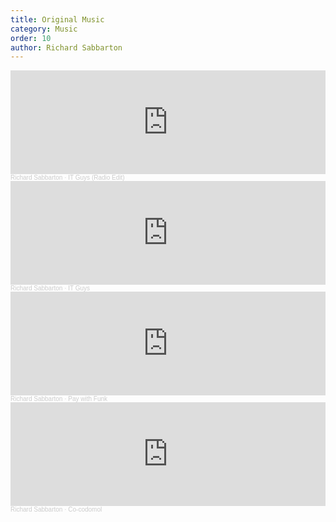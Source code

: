 ```yaml
---
title: Original Music
category: Music
order: 10
author: Richard Sabbarton
---
```





<iframe width="100%" height="166" scrolling="no" frameborder="no" allow="autoplay" src="https://w.soundcloud.com/player/?url=https%3A//api.soundcloud.com/tracks/912687175&color=%23ff5500&auto_play=false&hide_related=false&show_comments=true&show_user=true&show_reposts=false&show_teaser=true"></iframe><div style="font-size: 10px; color: #cccccc;line-break: anywhere;word-break: normal;overflow: hidden;white-space: nowrap;text-overflow: ellipsis; font-family: Interstate,Lucida Grande,Lucida Sans Unicode,Lucida Sans,Garuda,Verdana,Tahoma,sans-serif;font-weight: 100;"><a href="https://soundcloud.com/user-152108801" title="Richard Sabbarton" target="_blank" style="color: #cccccc; text-decoration: none;">Richard Sabbarton</a> · <a href="https://soundcloud.com/user-152108801/it-guys-radio-edit" title="IT Guys (Radio Edit)" target="_blank" style="color: #cccccc; text-decoration: none;">IT Guys (Radio Edit)</a></div>


<iframe width="100%" height="166" scrolling="no" frameborder="no" allow="autoplay" src="https://w.soundcloud.com/player/?url=https%3A//api.soundcloud.com/tracks/911374198&color=%23ff5500&auto_play=false&hide_related=false&show_comments=true&show_user=true&show_reposts=false&show_teaser=true"></iframe><div style="font-size: 10px; color: #cccccc;line-break: anywhere;word-break: normal;overflow: hidden;white-space: nowrap;text-overflow: ellipsis; font-family: Interstate,Lucida Grande,Lucida Sans Unicode,Lucida Sans,Garuda,Verdana,Tahoma,sans-serif;font-weight: 100;"><a href="https://soundcloud.com/user-152108801" title="Richard Sabbarton" target="_blank" style="color: #cccccc; text-decoration: none;">Richard Sabbarton</a> · <a href="https://soundcloud.com/user-152108801/it-guys" title="IT Guys" target="_blank" style="color: #cccccc; text-decoration: none;">IT Guys</a></div>


<iframe width="100%" height="166" scrolling="no" frameborder="no" allow="autoplay" src="https://w.soundcloud.com/player/?url=https%3A//api.soundcloud.com/tracks/349102411&color=%23ff5500&auto_play=false&hide_related=false&show_comments=true&show_user=true&show_reposts=false&show_teaser=true"></iframe><div style="font-size: 10px; color: #cccccc;line-break: anywhere;word-break: normal;overflow: hidden;white-space: nowrap;text-overflow: ellipsis; font-family: Interstate,Lucida Grande,Lucida Sans Unicode,Lucida Sans,Garuda,Verdana,Tahoma,sans-serif;font-weight: 100;"><a href="https://soundcloud.com/user-152108801" title="Richard Sabbarton" target="_blank" style="color: #cccccc; text-decoration: none;">Richard Sabbarton</a> · <a href="https://soundcloud.com/user-152108801/pay-with-funk" title="Pay with Funk" target="_blank" style="color: #cccccc; text-decoration: none;">Pay with Funk</a></div>


<iframe width="100%" height="166" scrolling="no" frameborder="no" allow="autoplay" src="https://w.soundcloud.com/player/?url=https%3A//api.soundcloud.com/tracks/346476902&color=%23ff5500&auto_play=false&hide_related=false&show_comments=true&show_user=true&show_reposts=false&show_teaser=true"></iframe><div style="font-size: 10px; color: #cccccc;line-break: anywhere;word-break: normal;overflow: hidden;white-space: nowrap;text-overflow: ellipsis; font-family: Interstate,Lucida Grande,Lucida Sans Unicode,Lucida Sans,Garuda,Verdana,Tahoma,sans-serif;font-weight: 100;"><a href="https://soundcloud.com/user-152108801" title="Richard Sabbarton" target="_blank" style="color: #cccccc; text-decoration: none;">Richard Sabbarton</a> · <a href="https://soundcloud.com/user-152108801/co-codomol" title="Co-codomol" target="_blank" style="color: #cccccc; text-decoration: none;">Co-codomol</a></div>